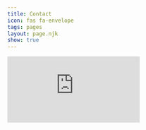 ```yaml
---
title: Contact
icon: fas fa-envelope
tags: pages
layout: page.njk
show: true
---
```

<iframe src="https://docs.google.com/forms/d/e/1FAIpQLSdQTFJB0KYtNrZZmeURUITUNLOFYIn-8mL3mh9OMwPVEgT4ZQ/viewform?embedded=true" class="w-screen h-screen relative p-2" frameborder="0" marginheight="0" marginwidth="0" style="100vw">Loading…</iframe>
